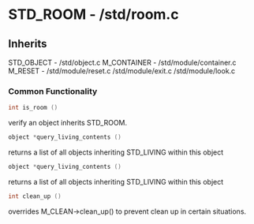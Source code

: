 # STD_ROOM - /std/room.c

## Inherits

STD_OBJECT - /std/object.c
M_CONTAINER - /std/module/container.c
M_RESET - /std/module/reset.c
/std/module/exit.c
/std/module/look.c

### Common Functionality

```c
int is_room ()
```
verify an object inherits STD_ROOM.

```c
object *query_living_contents ()
```
returns a list of all objects inheriting STD_LIVING within this object

```c
object *query_living_contents ()
```
returns a list of all objects inheriting STD_LIVING within this object

```c
int clean_up ()
```
overrides M_CLEAN->clean_up() to prevent clean up in certain situations.
